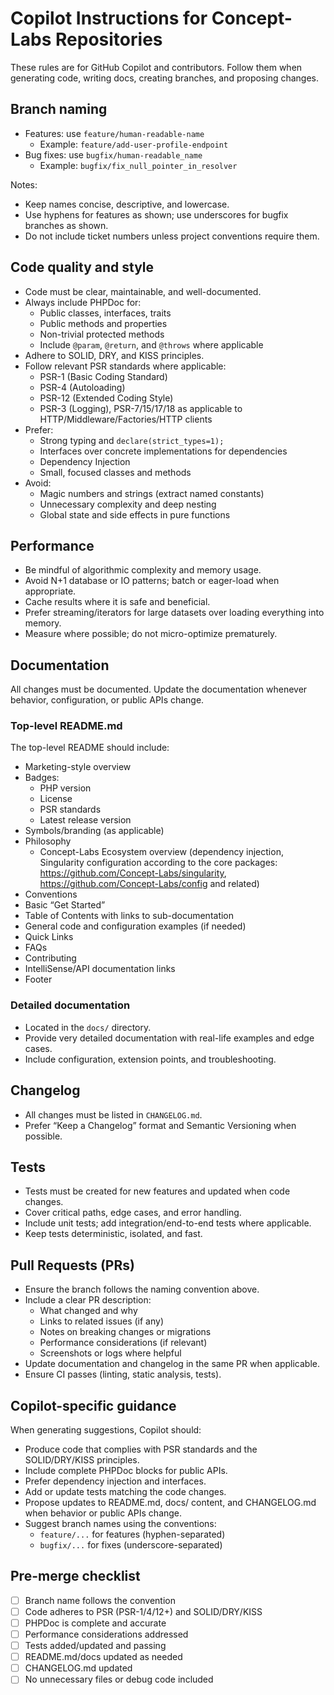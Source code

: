 # Copilot Instructions for Concept-Labs Repositories

These rules are for GitHub Copilot and contributors. Follow them when generating code, writing docs, creating branches, and proposing changes.

## Branch naming

- Features: use `feature/human-readable-name`
  - Example: `feature/add-user-profile-endpoint`
- Bug fixes: use `bugfix/human-readable_name`
  - Example: `bugfix/fix_null_pointer_in_resolver`

Notes:
- Keep names concise, descriptive, and lowercase.
- Use hyphens for features as shown; use underscores for bugfix branches as shown.
- Do not include ticket numbers unless project conventions require them.

## Code quality and style

- Code must be clear, maintainable, and well-documented.
- Always include PHPDoc for:
  - Public classes, interfaces, traits
  - Public methods and properties
  - Non-trivial protected methods
  - Include `@param`, `@return`, and `@throws` where applicable
- Adhere to SOLID, DRY, and KISS principles.
- Follow relevant PSR standards where applicable:
  - PSR-1 (Basic Coding Standard)
  - PSR-4 (Autoloading)
  - PSR-12 (Extended Coding Style)
  - PSR-3 (Logging), PSR-7/15/17/18 as applicable to HTTP/Middleware/Factories/HTTP clients
- Prefer:
  - Strong typing and `declare(strict_types=1);`
  - Interfaces over concrete implementations for dependencies
  - Dependency Injection
  - Small, focused classes and methods
- Avoid:
  - Magic numbers and strings (extract named constants)
  - Unnecessary complexity and deep nesting
  - Global state and side effects in pure functions

## Performance

- Be mindful of algorithmic complexity and memory usage.
- Avoid N+1 database or IO patterns; batch or eager-load when appropriate.
- Cache results where it is safe and beneficial.
- Prefer streaming/iterators for large datasets over loading everything into memory.
- Measure where possible; do not micro-optimize prematurely.

## Documentation

All changes must be documented. Update the documentation whenever behavior, configuration, or public APIs change.

### Top-level README.md

The top-level README should include:

- Marketing-style overview
- Badges:
  - PHP version
  - License
  - PSR standards
  - Latest release version
- Symbols/branding (as applicable)
- Philosophy
  - Concept-Labs Ecosystem overview (dependency injection, Singularity configuration according to the core packages: https://github.com/Concept-Labs/singularity, https://github.com/Concept-Labs/config and related)
- Conventions
- Basic “Get Started”
- Table of Contents with links to sub-documentation
- General code and configuration examples (if needed)
- Quick Links
- FAQs
- Contributing
- IntelliSense/API documentation links
- Footer

### Detailed documentation

- Located in the `docs/` directory.
- Provide very detailed documentation with real-life examples and edge cases.
- Include configuration, extension points, and troubleshooting.

## Changelog

- All changes must be listed in `CHANGELOG.md`.
- Prefer “Keep a Changelog” format and Semantic Versioning when possible.

## Tests

- Tests must be created for new features and updated when code changes.
- Cover critical paths, edge cases, and error handling.
- Include unit tests; add integration/end-to-end tests where applicable.
- Keep tests deterministic, isolated, and fast.

## Pull Requests (PRs)

- Ensure the branch follows the naming convention above.
- Include a clear PR description:
  - What changed and why
  - Links to related issues (if any)
  - Notes on breaking changes or migrations
  - Performance considerations (if relevant)
  - Screenshots or logs where helpful
- Update documentation and changelog in the same PR when applicable.
- Ensure CI passes (linting, static analysis, tests).

## Copilot-specific guidance

When generating suggestions, Copilot should:

- Produce code that complies with PSR standards and the SOLID/DRY/KISS principles.
- Include complete PHPDoc blocks for public APIs.
- Prefer dependency injection and interfaces.
- Add or update tests matching the code changes.
- Propose updates to README.md, docs/ content, and CHANGELOG.md when behavior or public APIs change.
- Suggest branch names using the conventions:
  - `feature/...` for features (hyphen-separated)
  - `bugfix/...` for fixes (underscore-separated)

## Pre-merge checklist

- [ ] Branch name follows the convention
- [ ] Code adheres to PSR (PSR-1/4/12+) and SOLID/DRY/KISS
- [ ] PHPDoc is complete and accurate
- [ ] Performance considerations addressed
- [ ] Tests added/updated and passing
- [ ] README.md/docs updated as needed
- [ ] CHANGELOG.md updated
- [ ] No unnecessary files or debug code included

